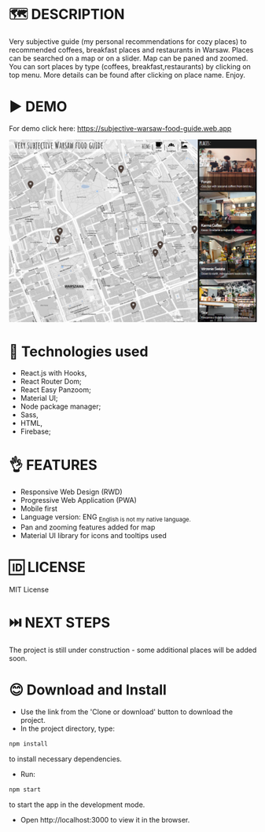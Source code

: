 # 🗺️ DESCRIPTION
Very subjective guide (my personal recommendations for cozy places) to recommended coffees, breakfast places and restaurants in Warsaw.
Places can be searched on a map or on a slider. Map can be paned and zoomed.
You can sort places by type (coffees, breakfast,restaurants) by clicking on top menu. 
More details can be found after clicking on place name.
Enjoy.

# ▶️ DEMO
For demo click here:
https://subjective-warsaw-food-guide.web.app

![BooksScreen](public/sample.png)

# 📓 Technologies used
* React.js with Hooks,
* React Router Dom;
* React Easy Panzoom;
* Material UI;
* Node package manager;
* Sass,
* HTML,
* Firebase;

# 👌 FEATURES
* Responsive Web Design (RWD)
* Progressive Web Application (PWA)
* Mobile first
* Language version: ENG <sub> English is not my native language.
* Pan and zooming features added for map
* Material UI library for icons and tooltips used

# 🆔 LICENSE
MIT License

# ⏭️ NEXT STEPS
The project is still under construction - some additional places will be added soon.

# 😊 Download and Install
* Use the link from the 'Clone or download' button to download the project.
* In the project directory, type:
```bash
npm install
```
to install necessary dependencies.

* Run:
```bash
npm start
```
to start the app in the development mode.

* Open http://localhost:3000 to view it in the browser.


